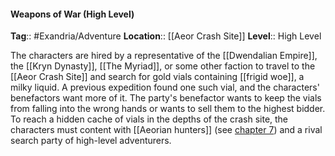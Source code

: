 #### Weapons of War (High Level)
**Tag**:: #Exandria/Adventure
**Location**:: [[Aeor Crash Site]]
**Level**:: High Level

 The characters are hired by a representative of the [[Dwendalian Empire]], the [[Kryn Dynasty]], [[The Myriad]], or some other faction to travel to the [[Aeor Crash Site]] and search for gold vials containing [[frigid woe]], a milky liquid. A previous expedition found one such vial, and the characters' benefactors want more of it. The party's benefactor wants to keep the vials from falling into the wrong hands or wants to sell them to the highest bidder. To reach a hidden cache of vials in the depths of the crash site, the characters must content with [[Aeorian hunters]] (see [chapter 7](https://www.dndbeyond.com/sources/egtw/wildemount-bestiary#AeorianHunters "[[chapter 7]]")) and a rival search party of high-level adventurers.
